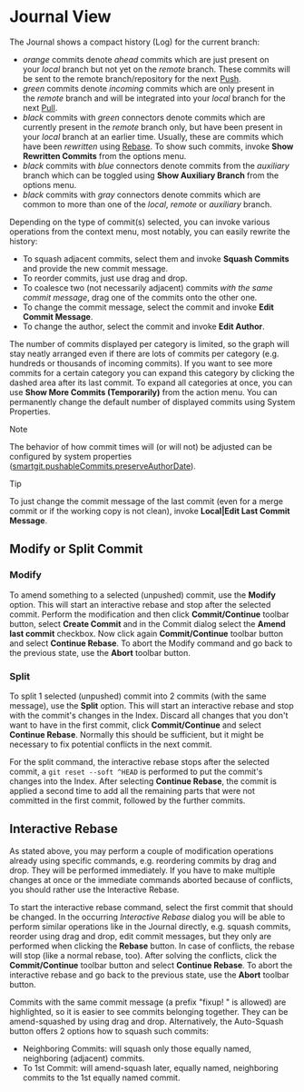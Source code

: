 # Journal View

The Journal shows a compact history (Log) for the current branch:

  - *orange* commits denote *ahead* commits which are just present on
    your *local* branch but not yet on the *remote* branch. These
    commits will be sent to the remote branch/repository for the next
    [Push](Synchronizing_with_Remote_Repositories).
  - *green* commits denote *incoming* commits which are only present in
    the *remote* branch and will be integrated into your *local* branch
    for the next [Pull](Synchronizing_with_Remote_Repositories).
  - *black* commits with *green* connectors denote commits which are
    currently present in the *remote* branch only, but have been present
    in your *local* branch at an earlier time. Usually, these are
    commits which have been *rewritten* using [Rebase](Rebase). To show
    such commits, invoke **Show Rewritten Commits** from the options
    menu.
  - *black* commits with *blue* connectors denote commits from the
    *auxiliary* branch which can be toggled using **Show Auxiliary
    Branch** from the options menu.
  - *black* commits with *gray* connectors denote commits which are
    common to more than one of the *local*, *remote* or *auxiliary*
    branch.

Depending on the type of commit(s) selected, you can invoke various
operations from the context menu, most notably, you can easily rewrite
the history:

  - To squash adjacent commits, select them and invoke **Squash
    Commits** and provide the new commit message.
  - To reorder commits, just use drag and drop.
  - To coalesce two (not necessarily adjacent) commits *with the same
    commit message*, drag one of the commits onto the other one.
  - To change the commit message, select the commit and invoke **Edit
    Commit Message**.
  - To change the author, select the commit and invoke **Edit Author**.

The number of commits displayed per category is limited, so the graph
will stay neatly arranged even if there are lots of commits per category
(e.g. hundreds or thousands of incoming commits). If you want to see
more commits for a certain category you can expand this category by
clicking the dashed area after its last commit. To expand all categories
at once, you can use **Show More Commits (Temporarily)** from the action
menu. You can permanently change the default number of displayed commits
using System Properties.

<div>

Note

<div>

The behavior of how commit times will (or will not) be adjusted can be
configured by system properties
([smartgit.pushableCommits.preserveAuthorDate](System-Properties_1704361.html#SystemProperties-properties.smartgit.pushableCommits.preserveAuthorDate)).

</div>

</div>

<div>

Tip

<div>

To just change the commit message of the last commit (even for a merge
commit or if the working copy is not clean), invoke **Local|Edit Last
Commit Message**.

</div>

</div>

## Modify or Split Commit

### Modify

To amend something to a selected (unpushed) commit, use the **Modify**
option. This will start an interactive rebase and stop after the
selected commit. Perform the modification and then click
**Commit/Continue** toolbar button, select **Create Commit** and in the
Commit dialog select the **Amend last commit** checkbox. Now click again
**Commit/Continue** toolbar button and select **Continue Rebase**. To
abort the Modify command and go back to the previous state, use the
**Abort** toolbar button.

### Split

To split 1 selected (unpushed) commit into 2 commits (with the same
message), use the **Split** option. This will start an interactive
rebase and stop with the commit's changes in the Index. Discard all
changes that you don't want to have in the first commit, click
**Commit/Continue** and select **Continue Rebase**. Normally this should
be sufficient, but it might be necessary to fix potential conflicts in
the next commit.

<div>

<div>

For the split command, the interactive rebase stops after the selected
commit, a `git reset --soft ^HEAD` is performed to put the commit's
changes into the Index. After selecting **Continue Rebase**, the commit
is applied a second time to add all the remaining parts that were not
committed in the first commit, followed by the further commits.

</div>

</div>

## Interactive Rebase

As stated above, you may perform a couple of modification operations
already using specific commands, e.g. reordering commits by drag and
drop. They will be performed immediately. If you have to make multiple
changes at once or the immediate commands aborted because of conflicts,
you should rather use the Interactive Rebase.

To start the interactive rebase command, select the first commit that
should be changed. In the occurring *Interactive Rebase* dialog you will
be able to perform similar operations like in the Journal directly, e.g.
squash commits, reorder using drag and drop, edit commit messages, but
they only are performed when clicking the **Rebase** button. In case of
conflicts, the rebase will stop (like a normal rebase, too). After
solving the conflicts, click the **Commit/Continue** toolbar button and
select **Continue Rebase**. To abort the interactive rebase and go back
to the previous state, use the **Abort** toolbar button.

Commits with the same commit message (a prefix "fixup\! " is allowed)
are highlighted, so it is easier to see commits belonging together. They
can be amend-squashed by using drag and drop. Alternatively, the
Auto-Squash button offers 2 options how to squash such commits:

  - Neighboring Commits: will squash only those equally named,
    neighboring (adjacent) commits.
  - To 1st Commit: will amend-squash later, equally named, neighboring
    commits to the 1st equally named commit.
